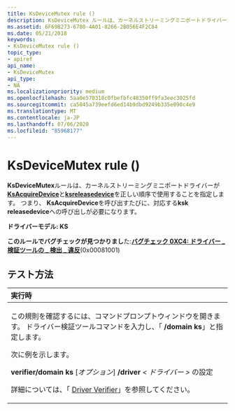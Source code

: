```yaml
---
title: KsDeviceMutex rule ()
description: KsDeviceMutex ルールは、カーネルストリーミングミニポートドライバーが KsAcquireDevice と KsReleaseDevice を正しい順序で使用することを指定します。 つまり、KsAcquireDevice を呼び出すたびに、対応する Ksk Releasedevice への呼び出しが必要になります。
ms.assetid: 6F69B273-6780-4A01-8266-2B056E4F2C84
ms.date: 05/21/2018
keywords:
- KsDeviceMutex rule ()
topic_type:
- apiref
api_name:
- KsDeviceMutex
api_type:
- NA
ms.localizationpriority: medium
ms.openlocfilehash: 5aa0e570318c0fbefbfc48350ff9fa3eec3025fd
ms.sourcegitcommit: ca5045a739eefd6ed14b9dbd9249b335e090c4e9
ms.translationtype: MT
ms.contentlocale: ja-JP
ms.lasthandoff: 07/06/2020
ms.locfileid: "85968177"
---
```

# <a name="ksdevicemutex-rule-"></a>KsDeviceMutex rule ()


**KsDeviceMutex**ルールは、カーネルストリーミングミニポートドライバーが[**KsAcquireDevice**](https://docs.microsoft.com/windows-hardware/drivers/ddi/ks/nf-ks-ksacquiredevice)と[**ksreleasedevice**](https://docs.microsoft.com/windows-hardware/drivers/ddi/ks/nf-ks-ksreleasedevice)を正しい順序で使用することを指定します。 つまり、 **KsAcquireDevice**を呼び出すたびに、対応する**ksk releasedevice**への呼び出しが必要になります。

**ドライバーモデル: KS**

**このルールでバグチェックが見つかりまし**た:[**バグチェック 0XC4: ドライバー \_ 検証ツールの \_ 検出 \_ 違反**](https://docs.microsoft.com/windows-hardware/drivers/debugger/bug-check-0xc4--driver-verifier-detected-violation)(0x00081001)


<a name="how-to-test"></a>テスト方法
-----------

<table>
<colgroup>
<col width="100%" />
</colgroup>
<thead>
<tr class="header">
<th align="left">実行時</th>
</tr>
</thead>
<tbody>
<tr class="odd">
<td align="left"><p>この規則を確認するには、コマンドプロンプトウィンドウを開きます。 ドライバー検証ツールコマンドを入力し、「 <strong>/domain ks</strong>」と指定します。</p>
<p>次に例を示します。</p>
<p><strong>verifier/domain ks</strong> [<em>オプション</em>] <strong>/driver</strong> <em> &lt; ドライバー &gt; </em>の設定</p>
<p>詳細については、「 <a href="https://docs.microsoft.com/windows-hardware/drivers/devtest/driver-verifier" data-raw-source="[Driver Verifier](https://docs.microsoft.com/windows-hardware/drivers/devtest/driver-verifier)">Driver Verifier</a>」を参照してください。</p></td>
</tr>
</tbody>
</table>

 

 

 






